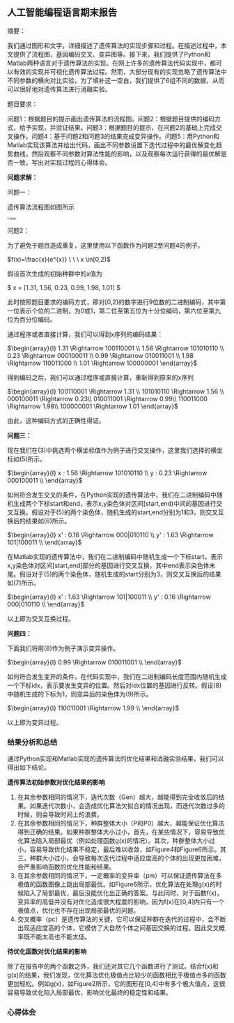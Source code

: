 ## 人工智能编程语言期末报告

摘要：

我们通过图形和文字，详细描述了遗传算法的实现步骤和过程。在描述过程中，本文提供了流程图，基因编码交叉、变异图等。接下来，我们提供了Python和Matlab两种语言对于遗传算法的实现。在网上许多的遗传算法代码实现中，都可以有效的实现并可视化遗传算法过程。然而，大部分现有的实现忽略了遗传算法中不同参数的横向对比实验，为了填补这一空白，我们提供了6组不同的数据，从而可以很好地对遗传算法进行消融实验。

题目要求：

问题1：根据题目的提示画出遗传算法的流程图。问题2：根据题目提供的编码方式，给予实现，并验证结果。问题3：根据题目的提示，在问题2的基础上完成交叉操作。问题4：基于问题2和问题3的结果完成变异操作。问题5：用Python和Matlab实现该算法并给出代码，画出不同参数设置下迭代过程中的最优解变化趋势曲线，然后观察不同参数对算法性能的影响，以及观察每次运行获得的最优解是否一致。写出对实现过程的心得体会。

**问题求解：**

问题一：

遗传算法流程图如图所示

<img src="E:\SYSU\2022第一学期\人工智能编程语言\期末大作业\流程图.png" alt="流程图" style="zoom:33%;" />

问题2：

为了避免于题目造成重复，这里使用以下函数作为问题2至问题4的例子。

$f(x)=\frac{x}{e^{x}} \ \ \ x \in[0,2)$

假设首次生成的初始种群中的x值为

$ x = [1.31, 1.56, 0.23, 0.99, 1.98, 1.01] $ 

此时按照题目要求的编码方式，即对[0,2)的数字进行9位数的二进制编码，其中第一位表示个位的二进制，为0或1，第二位至第五位为十分位编码，第六位至第九位为百分位编码。

通过程序或者直接计算，我们可以得到x序列的编码结果：

$\begin{array}{l}
1.31 \Rightarrow 100110001 \\
1.56 \Rightarrow 101010110 \\
0.23 \Rightarrow 000100011 \\
0.99 \Rightarrow 010011001 \\
1.98 \Rightarrow 110011000 \\
1.01 \Rightarrow 100000001
\end{array}$

得到编码之后，我们可以通过程序或直接计算，重新得到原来的x序列

$\begin{array}{l}
100110001 \Rightarrow 1.31 \\
101010110 \Rightarrow 1.56 \\
000100011 \Rightarrow 0.23\\
010011001  \Rightarrow 0.99\\
110011000  \Rightarrow 1.98\\
100000001 \Rightarrow 1.01
\end{array}$

由此，这种编码方式的正确性得证。

**问题三：**

现在我们在(3)中挑选两个横坐标值作为例子进行交叉操作，这里我们选择的横坐标如(5)所示。

$\begin{array}{l}
x : 1.56 \Rightarrow 101010110 \\
y : 0.23 \Rightarrow 000100011 \\
\end{array}$

如何符合发生交叉的条件，在Python实现的遗传算法中，我们在二进制编码中随机生成两个下标start和end，表示x,y染色体对区间[start,end)中间的基因进行交叉互换。假设对于(5)的两个染色体，随机生成的start,end分别为1和3，则交叉互换后的结果如(6)所示。

$\begin{array}{l}
x’ : 0.16 \Rightarrow 000|010110 \\
y' : 1.63 \Rightarrow 101|100011 \\
\end{array}$

在Matlab实现的遗传算法中，我们在二进制编码中随机生成一个下标start，表示x,y染色体对区间[start,end]部分的基因进行交叉互换，其中end表示染色体末尾。假设对于(5)的两个染色体，随机生成的start分别为3，则交叉互换后的结果如(7)所示。

$\begin{array}{l}
x’ : 1.63 \Rightarrow 101|100011 \\
y' : 0.16 \Rightarrow 000|010110 \\
\end{array}$

以上即为交叉互换过程。

**问题四：**

下面我们将用(8)作为例子演示变异操作。

$\begin{array}{l}
0.99 \Rightarrow 010011001 \\
\end{array}$

如何符合发生变异的条件，在代码实现中，我们在二进制编码长度范围内随机生成一个下标idx，表示要发生变异的位置。然后对idx位置的基因进行反转。假设(8)中随机生成的下标为1，则变异后的染色体为(9)所示。

$\begin{array}{l}
110011001 \Rightarrow 1.99 \\
\end{array}$

以上即为变异过程。





### 结果分析和总结

通过Python实现和Matlab实现的遗传算法的优化结果和消融实验结果，我们可以得出如下结论。

**遗传算法初始参数对优化结果的影响**

1. 在其余参数相同的情况下，迭代次数（Gen）越大，越能得到完全收敛后的结果。如果迭代次数小，会造成优化算法欠拟合的情况出现，而迭代次数过多的时候，则会导致时间上的浪费。
2. 在其余参数相同的情况下，种群整体大小（P和P0）越大，越能保证优化算法得到正确的结果。如果种群整体大小过小，首先，在某些情况下，容易导致优化算法陷入局部最优（例如处理函数g(x)的情况）。其次，种群整体大小过小，容易导致优化结果不稳定，最后难以收敛，如Figure4和Figure6所示。其三，种群大小过小，会导致每次迭代过程中适应度高的个体的出现更加困难，会严重影响函数的优化性能和结果。
3. 在其余参数相同的情况下，一定概率的变异率（pm）可以保证遗传算法在多极值的函数图像上跳出局部最优。如Figure6所示，优化算法在处理g(x)的时候陷入了局部最优，最后没能优化出正确的答案。与此同时，对于函数f(x)，变异率的高低并没有对优化造成很大程度的影响，因为f(x)在[0,4]内只有一个极值点，优化也不存在出现局部最优的问题。
4. 交叉概率（pc）是遗传算法的关键，它可以保证种群在迭代的过程中，会不断出现适应度高的个体，它模仿了大自然个体之间基因交换的过程。因此交叉概率既不能太高也不能太低。

**待优化函数对优化结果的影响**

除了在报告中的两个函数之外，我们还对其它几个函数进行了测试。结合f(x)和g(x)的结果，我们发现，优化算法优化极值点比较少的函数相比于极值点多的函数更加轻松。例如g(x)，如Figure2所示，它的图形在[0,4]中有多个极大值点，这很容易导致优化陷入局部最优，影响优化最终的稳定性和结果。





### 心得体会

